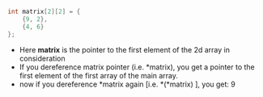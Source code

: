 ```cpp
int matrix[2][2] = {
    {9, 2},
    {4, 6}
};
```
- Here **matrix** is the pointer to the first element of the 2d array in consideration
- If you dereference matrix pointer (i.e. *matrix), you get a pointer to the first element of the first array of the main array.
- now if you dereference *matrix again [i.e. *(*matrix) ], you get: 9

